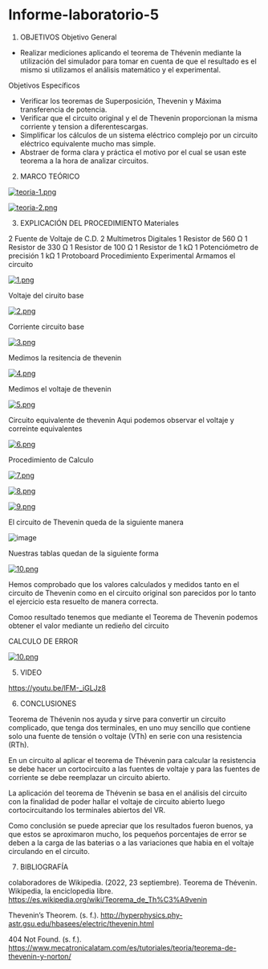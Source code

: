 # Informe-laboratorio-5



1. OBJETIVOS
Objetivo General
 - Realizar mediciones aplicando el teorema de Thévenin mediante la utilización del simulador para tomar en  cuenta de que el 
 resultado es el mismo si utilizamos el análisis matemático y el experimental.

Objetivos Específicos
- Verificar los teoremas de Superposición, Thevenin y Máxima transferencia de potencia.
- Verificar que el circuito original y el de Thevenin proporcionan la misma corriente y 
tension a diferentescargas. 
- Simplificar los cálculos de un sistema eléctrico complejo por un circuito eléctrico 
equivalente mucho mas simple.
- Abstraer de forma clara y práctica el motivo por el cual se usan este teorema a la hora 
de analizar circuitos. 

2. MARCO TEÓRICO

[![teoria-1.png](https://i.postimg.cc/1tF8zGzk/teoria-1.png)](https://postimg.cc/34K8SDm1)

[![teoria-2.png](https://i.postimg.cc/02XPL6kD/teoria-2.png)](https://postimg.cc/ykRMR8S8)

3. EXPLICACIÓN DEL PROCEDIMIENTO
Materiales

2 Fuente de Voltaje de C.D.
2 Multímetros Digitales
1 Resistor de 560 Ω
1 Resistor de 330 Ω
1 Resistor de 100 Ω
1 Resistor de 1 kΩ
1 Potenciómetro de precisión 1 kΩ
1 Protoboard
Procedimiento Experimental Armamos el circuito 

[![1.png](https://i.postimg.cc/T3xFNfmg/1.png)](https://postimg.cc/vcP0cR0Z)

Voltaje del ciruito base 

[![2.png](https://i.postimg.cc/mD9SGFWD/2.png)](https://postimg.cc/1n9FGXth)

Corriente circuito base 

[![3.png](https://i.postimg.cc/2y2Lpzyy/3.png)](https://postimg.cc/JHHzZCbC)

Medimos la resitencia de thevenin 

[![4.png](https://i.postimg.cc/g08wzyjf/4.png)](https://postimg.cc/2qjjTZ4w)

Medimos el voltaje de thevenin 

[![5.png](https://i.postimg.cc/9M1Q0LhN/5.png)](https://postimg.cc/Vrr8HB5j)

Circuito equivalente de thevenin Aqui podemos observar el voltaje y correinte equivalentes

[![6.png](https://i.postimg.cc/wMvTmDxx/6.png)](https://postimg.cc/5YhVcYFD)

Procedimiento de Calculo

[![7.png](https://i.postimg.cc/5yYWJgNz/7.png)](https://postimg.cc/64XmLdZ6)

[![8.png](https://i.postimg.cc/9FyFqXC7/8.png)](https://postimg.cc/KRvy62KG)

[![9.png](https://i.postimg.cc/JnyR7Mpt/9.png)](https://postimg.cc/mzGv8ffG)

El circuito de Thevenin queda de la siguiente manera

![image](https://user-images.githubusercontent.com/116770738/210902028-be9034d2-9b0d-4725-b2be-3deafd9c142c.png)

Nuestras tablas quedan de la siguiente forma 

[![10.png](https://i.postimg.cc/0y2rS6nB/10.png)](https://postimg.cc/nCgHbh64)

Hemos comprobado que los valores calculados y medidos tanto en el circuito de Thevenin como en el circuito original son parecidos por lo tanto el ejercicio esta resuelto de manera correcta.

Comoo resultado tenemos que mediante el Teorema de Thevenin podemos obtener el valor mediante un redieño del circuito

CALCULO DE ERROR 


[![10.png](https://i.postimg.cc/xCQwkmyk/10.png)](https://postimg.cc/PL639P7h)

5. VIDEO

https://youtu.be/lFM-_iGLJz8


6. CONCLUSIONES

Teorema de Thévenin nos ayuda y sirve para convertir un circuito complicado, que tenga dos terminales, en uno muy sencillo que contiene solo una fuente de tensión o voltaje (VTh) en serie con una resistencia (RTh).

En un circuito al aplicar el teorema de Thévenin para calcular la resistencia se debe hacer un cortocircuito a las fuentes de voltaje y para las fuentes de corriente se debe reemplazar un circuito abierto.

La aplicación del teorema de Thévenin se basa en el análisis del circuito con la finalidad de poder hallar el voltaje de circuito abierto luego cortocircuitando los terminales abiertos del VR.

Como conclusión se puede apreciar que los resultados fueron buenos, ya que estos se aproximaron mucho, los pequeños porcentajes de error se deben a la carga de las baterias o a las variaciones que habia en el voltaje circulando en el circuito.

7. BIBLIOGRAFÍA

colaboradores de Wikipedia. (2022, 23 septiembre). Teorema de Thévenin. Wikipedia, la enciclopedia libre. https://es.wikipedia.org/wiki/Teorema_de_Th%C3%A9venin

Thevenin’s Theorem. (s. f.). http://hyperphysics.phy-astr.gsu.edu/hbasees/electric/thevenin.html

404 Not Found. (s. f.). https://www.mecatronicalatam.com/es/tutoriales/teoria/teorema-de-thevenin-y-norton/

